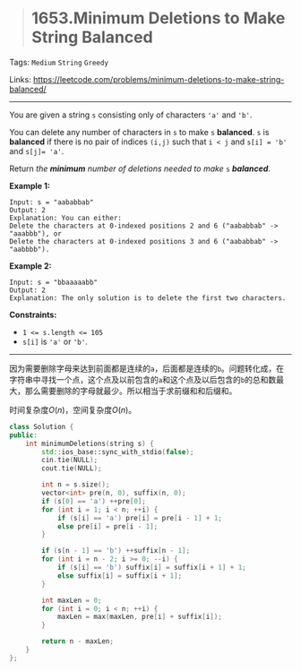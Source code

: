 > # 1653.Minimum Deletions to Make String Balanced

Tags: `Medium` `String` `Greedy`

Links: https://leetcode.com/problems/minimum-deletions-to-make-string-balanced/

------

You are given a string `s` consisting only of characters `'a'` and `'b'`.

You can delete any number of characters in `s` to make `s` **balanced**. `s` is **balanced** if there is no pair of indices `(i,j)` such that `i < j` and `s[i] = 'b'` and `s[j]= 'a'`.

Return *the **minimum** number of deletions needed to make* `s` ***balanced***.

**Example 1:**

```
Input: s = "aababbab"
Output: 2
Explanation: You can either:
Delete the characters at 0-indexed positions 2 and 6 ("aababbab" -> "aaabbb"), or
Delete the characters at 0-indexed positions 3 and 6 ("aababbab" -> "aabbbb").
```

**Example 2:**

```
Input: s = "bbaaaaabb"
Output: 2
Explanation: The only solution is to delete the first two characters.
```

**Constraints:**

- `1 <= s.length <= 105`
- `s[i]` is `'a'` or `'b'`.

-----

因为需要删除字母来达到前面都是连续的`a`，后面都是连续的`b`。问题转化成，在字符串中寻找一个点，这个点及以前包含的`a`和这个点及以后包含的`b`的总和数最大，那么需要删除的字母就最少。所以相当于求前缀和和后缀和。

时间复杂度$O(n)$，空间复杂度$O(n)$。

```c++
class Solution {
public:
    int minimumDeletions(string s) {
    	std::ios_base::sync_with_stdio(false);
    	cin.tie(NULL);
    	cout.tie(NULL);

    	int n = s.size();
    	vector<int> pre(n, 0), suffix(n, 0);
    	if (s[0] == 'a') ++pre[0];
    	for (int i = 1; i < n; ++i) {
    		if (s[i] == 'a') pre[i] = pre[i - 1] + 1;
    		else pre[i] = pre[i - 1];
    	}

    	if (s[n - 1] == 'b') ++suffix[n - 1];
    	for (int i = n - 2; i >= 0; --i) {
    		if (s[i] == 'b') suffix[i] = suffix[i + 1] + 1;
    		else suffix[i] = suffix[i + 1];
    	}

    	int maxLen = 0;
    	for (int i = 0; i < n; ++i) {
    		maxLen = max(maxLen, pre[i] + suffix[i]);
    	}

    	return n - maxLen;
    }
};
```

